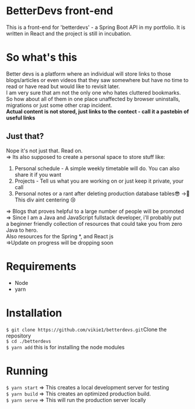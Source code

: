 # BetterDevs front-end

This is a front-end for 'betterdevs' - a Spring Boot API in my portfolio.
It is written in React and the project is still in incubation.

# So what's this

Better devs is a platform where an individual will store links to those blogs/articles or even videos that they saw somewhere but have no time to read or have read but would like to revisit later. <br>
I am very sure that am not the only one who hates cluttered bookmarks. <br>
So how about all of them in one place unaffected by browser uninstalls, migrations or just some other crap incident.<br>
<strong>Actual content is not stored, just links to the contect - call it a pastebin of useful links </strong>

## Just that?

Nope it's not just that. Read on. <br>
=> Its also supposed to create a personal space to store stuff like:

<ol>
<li> Personal schedule - A simple weekly timetable will do. You can also share it if you want </li>
<li> Projects - Tell us what you are working on or just keep it private, your call </li>
<li> Personal notes or a rant after deleting production database tables😎 ->😬 This div aint centering 😢</li>
</ol>
=> Blogs that proves helpful to a large number of people will be promoted <br>
=> Since I am a Java and JavaScript fullstack developer, i'll probably put <br>
a beginner friendly collection of resources that could take you from zero Java to hero. <br>
Also resources for the Spring *, and React js <br>
=>Update on progress will be dropping soon

# Requirements

<ul>
<li>Node</li>
<li>yarn</li>
</ul>

# Installation

`$ git clone https://github.com/vikie1/betterdevs.git`Clone the repository <br>
`$ cd ./betterdevs `<br>
`$ yarn add` this is for installing the node modules <br>

# Running
`$ yarn start` => This creates a local development server for testing<br>
`$ yarn build` => This creates an optimized production build.<br>
`$ yarn serve` => This will run the production server locally<br>
